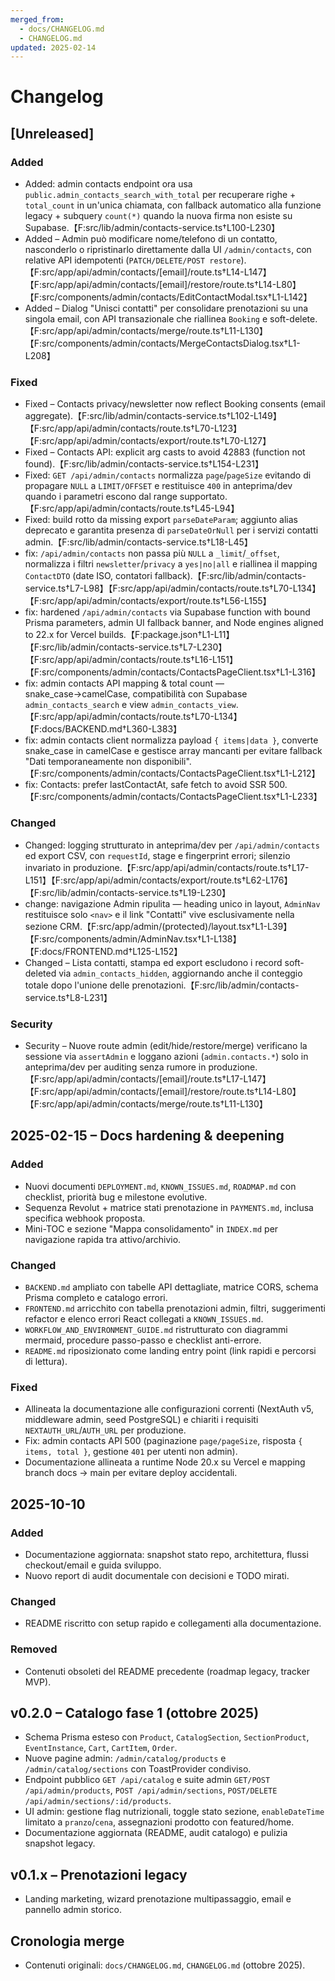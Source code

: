 ```yaml
---
merged_from:
  - docs/CHANGELOG.md
  - CHANGELOG.md
updated: 2025-02-14
---
```

# Changelog

## [Unreleased]

### Added
- Added: admin contacts endpoint ora usa `public.admin_contacts_search_with_total` per recuperare righe + `total_count` in un'unica chiamata, con fallback automatico alla funzione legacy + subquery `count(*)` quando la nuova firma non esiste su Supabase.【F:src/lib/admin/contacts-service.ts†L100-L230】
- Added – Admin può modificare nome/telefono di un contatto, nasconderlo o ripristinarlo direttamente dalla UI `/admin/contacts`, con relative API idempotenti (`PATCH/DELETE/POST restore`).【F:src/app/api/admin/contacts/[email]/route.ts†L14-L147】【F:src/app/api/admin/contacts/[email]/restore/route.ts†L14-L80】【F:src/components/admin/contacts/EditContactModal.tsx†L1-L142】
- Added – Dialog "Unisci contatti" per consolidare prenotazioni su una singola email, con API transazionale che riallinea `Booking` e soft-delete.【F:src/app/api/admin/contacts/merge/route.ts†L11-L130】【F:src/components/admin/contacts/MergeContactsDialog.tsx†L1-L208】

### Fixed
- Fixed – Contacts privacy/newsletter now reflect Booking consents (email aggregate).【F:src/lib/admin/contacts-service.ts†L102-L149】【F:src/app/api/admin/contacts/route.ts†L70-L123】【F:src/app/api/admin/contacts/export/route.ts†L70-L127】
- Fixed – Contacts API: explicit arg casts to avoid 42883 (function not found).【F:src/lib/admin/contacts-service.ts†L154-L231】
- Fixed: `GET /api/admin/contacts` normalizza `page`/`pageSize` evitando di propagare `NULL` a `LIMIT/OFFSET` e restituisce `400` in anteprima/dev quando i parametri escono dal range supportato.【F:src/app/api/admin/contacts/route.ts†L45-L94】
- Fixed: build rotto da missing export `parseDateParam`; aggiunto alias deprecato e garantita presenza di `parseDateOrNull` per i servizi contatti admin.【F:src/lib/admin/contacts-service.ts†L18-L45】
- fix: `/api/admin/contacts` non passa più `NULL` a `_limit`/`_offset`, normalizza i filtri `newsletter`/`privacy` a `yes|no|all` e riallinea il mapping `ContactDTO` (date ISO, contatori fallback).【F:src/lib/admin/contacts-service.ts†L7-L98】【F:src/app/api/admin/contacts/route.ts†L70-L134】【F:src/app/api/admin/contacts/export/route.ts†L56-L155】
- fix: hardened `/api/admin/contacts` via Supabase function with bound Prisma parameters, admin UI fallback banner, and Node engines aligned to 22.x for Vercel builds.【F:package.json†L1-L11】【F:src/lib/admin/contacts-service.ts†L7-L230】【F:src/app/api/admin/contacts/route.ts†L16-L151】【F:src/components/admin/contacts/ContactsPageClient.tsx†L1-L316】
- fix: admin contacts API mapping & total count — snake_case→camelCase, compatibilità con Supabase `admin_contacts_search` e view `admin_contacts_view`.【F:src/app/api/admin/contacts/route.ts†L70-L134】【F:docs/BACKEND.md†L360-L383】
- fix: admin contacts client normalizza payload `{ items|data }`, converte snake_case in camelCase e gestisce array mancanti per evitare fallback "Dati temporaneamente non disponibili".【F:src/components/admin/contacts/ContactsPageClient.tsx†L1-L212】
- fix: Contacts: prefer lastContactAt, safe fetch to avoid SSR 500.【F:src/components/admin/contacts/ContactsPageClient.tsx†L1-L233】

### Changed
- Changed: logging strutturato in anteprima/dev per `/api/admin/contacts` ed export CSV, con `requestId`, stage e fingerprint errori; silenzio invariato in produzione.【F:src/app/api/admin/contacts/route.ts†L17-L151】【F:src/app/api/admin/contacts/export/route.ts†L62-L176】【F:src/lib/admin/contacts-service.ts†L19-L230】
- change: navigazione Admin ripulita — heading unico in layout, `AdminNav` restituisce solo `<nav>` e il link "Contatti" vive esclusivamente nella sezione CRM.【F:src/app/admin/(protected)/layout.tsx†L1-L39】【F:src/components/admin/AdminNav.tsx†L1-L138】【F:docs/FRONTEND.md†L125-L152】
- Changed – Lista contatti, stampa ed export escludono i record soft-deleted via `admin_contacts_hidden`, aggiornando anche il conteggio totale dopo l'unione delle prenotazioni.【F:src/lib/admin/contacts-service.ts†L8-L231】

### Security
- Security – Nuove route admin (edit/hide/restore/merge) verificano la sessione via `assertAdmin` e loggano azioni (`admin.contacts.*`) solo in anteprima/dev per auditing senza rumore in produzione.【F:src/app/api/admin/contacts/[email]/route.ts†L17-L147】【F:src/app/api/admin/contacts/[email]/restore/route.ts†L14-L80】【F:src/app/api/admin/contacts/merge/route.ts†L11-L130】

## 2025-02-15 – Docs hardening & deepening
### Added
- Nuovi documenti `DEPLOYMENT.md`, `KNOWN_ISSUES.md`, `ROADMAP.md` con checklist, priorità bug e milestone evolutive.
- Sequenza Revolut + matrice stati prenotazione in `PAYMENTS.md`, inclusa specifica webhook proposta.
- Mini-TOC e sezione "Mappa consolidamento" in `INDEX.md` per navigazione rapida tra attivo/archivio.

### Changed
- `BACKEND.md` ampliato con tabelle API dettagliate, matrice CORS, schema Prisma completo e catalogo errori.
- `FRONTEND.md` arricchito con tabella prenotazioni admin, filtri, suggerimenti refactor e elenco errori React collegati a `KNOWN_ISSUES.md`.
- `WORKFLOW_AND_ENVIRONMENT_GUIDE.md` ristrutturato con diagrammi mermaid, procedure passo-passo e checklist anti-errore.
- `README.md` riposizionato come landing entry point (link rapidi e percorsi di lettura).

### Fixed
- Allineata la documentazione alle configurazioni correnti (NextAuth v5, middleware admin, seed PostgreSQL) e chiariti i requisiti `NEXTAUTH_URL`/`AUTH_URL` per produzione.
- Fix: admin contacts API 500 (paginazione `page/pageSize`, risposta `{ items, total }`, gestione `401` per utenti non admin).
- Documentazione allineata a runtime Node 20.x su Vercel e mapping branch docs → main per evitare deploy accidentali.

## 2025-10-10
### Added
- Documentazione aggiornata: snapshot stato repo, architettura, flussi checkout/email e guida sviluppo.
- Nuovo report di audit documentale con decisioni e TODO mirati.

### Changed
- README riscritto con setup rapido e collegamenti alla documentazione.

### Removed
- Contenuti obsoleti del README precedente (roadmap legacy, tracker MVP).

## v0.2.0 – Catalogo fase 1 (ottobre 2025)
- Schema Prisma esteso con `Product`, `CatalogSection`, `SectionProduct`, `EventInstance`, `Cart`, `CartItem`, `Order`.
- Nuove pagine admin: `/admin/catalog/products` e `/admin/catalog/sections` con ToastProvider condiviso.
- Endpoint pubblico `GET /api/catalog` e suite admin `GET/POST /api/admin/products`, `POST /api/admin/sections`, `POST/DELETE /api/admin/sections/:id/products`.
- UI admin: gestione flag nutrizionali, toggle stato sezione, `enableDateTime` limitato a `pranzo`/`cena`, assegnazioni prodotto con featured/home.
- Documentazione aggiornata (README, audit catalogo) e pulizia snapshot legacy.

## v0.1.x – Prenotazioni legacy
- Landing marketing, wizard prenotazione multipassaggio, email e pannello admin storico.

## Cronologia merge
- Contenuti originali: `docs/CHANGELOG.md`, `CHANGELOG.md` (ottobre 2025).
